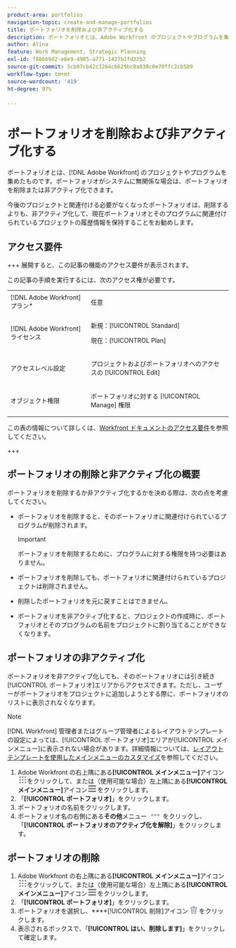 ```yaml
---
product-area: portfolios
navigation-topic: create-and-manage-portfolios
title: ポートフォリオを削除および非アクティブ化する
description: ポートフォリオとは、Adobe Workfront のプロジェクトやプログラムを集めたものです。ポートフォリオがシステムに無関係な場合は、ポートフォリオを削除または非アクティブ化できます。
author: Alina
feature: Work Management, Strategic Planning
exl-id: f88669d2-e8e9-4905-a771-1427b1fd32b2
source-git-commit: 5cb07cb42c3264c6629bc0a038c0e70ffc2cb509
workflow-type: tm+mt
source-wordcount: '419'
ht-degree: 97%

---
```


# ポートフォリオを削除および非アクティブ化する

<!--Audited: 2/2024-->

ポートフォリオとは、[!DNL Adobe Workfront] のプロジェクトやプログラムを集めたものです。ポートフォリオがシステムに無関係な場合は、ポートフォリオを削除または非アクティブ化できます。

今後のプロジェクトと関連付ける必要がなくなったポートフォリオは、削除するよりも、非アクティブ化して、現在ポートフォリオとそのプログラムに関連付けられているプロジェクトの履歴情報を保持することをお勧めします。

## アクセス要件

+++ 展開すると、この記事の機能のアクセス要件が表示されます。

この記事の手順を実行するには、次のアクセス権が必要です。

<table style="table-layout:auto"> 
 <col> 
 <col> 
 <tbody> 
  <tr> 
   <td role="rowheader">[!DNL Adobe Workfront] プラン*</td> 
   <td> <p>任意 </p> </td> 
  </tr> 
  <tr> 
   <td role="rowheader">[!DNL Adobe Workfront] ライセンス</td> 
   <td> <p>新規：[!UICONTROL Standard] </p>
   <p>現在：[!UICONTROL Plan] </p> </td> 
  </tr> 
  <tr> 
   <td role="rowheader">アクセスレベル設定</td> 
   <td> <p>プロジェクトおよびポートフォリオへのアクセスの [!UICONTROL Edit]</p>  </td> 
  </tr> 
  <tr> 
   <td role="rowheader">オブジェクト権限</td> 
   <td> <p>ポートフォリオに対する [!UICONTROL Manage] 権限 </p> </td> 
  </tr> 
 </tbody> 
</table>

この表の情報について詳しくは、[Workfront ドキュメントのアクセス要件](/help/quicksilver/administration-and-setup/add-users/access-levels-and-object-permissions/access-level-requirements-in-documentation.md)を参照してください。

+++

## ポートフォリオの削除と非アクティブ化の概要

ポートフォリオを削除するか非アクティブ化するかを決める際は、次の点を考慮してください。

* ポートフォリオを削除すると、そのポートフォリオに関連付けられているプログラムが削除されます。

  >[!IMPORTANT]
  >
  >ポートフォリオを削除するために、プログラムに対する権限を持つ必要はありません。

* ポートフォリオを削除しても、ポートフォリオに関連付けられているプロジェクトは削除されません。
* 削除したポートフォリオを元に戻すことはできません。
* ポートフォリオを非アクティブ化すると、プロジェクトの作成時に、ポートフォリオとそのプログラムの名前をプロジェクトに割り当てることができなくなります。

## ポートフォリオの非アクティブ化

ポートフォリオを非アクティブ化しても、そのポートフォリオには引き続き[!UICONTROL ポートフォリオ]エリアからアクセスできます。ただし、ユーザーがポートフォリオをプロジェクトに追加しようとする際に、ポートフォリオのリストに表示されなくなります。

>[!NOTE]
>
>[!DNL Workfront] 管理者またはグループ管理者によるレイアウトテンプレートの設定によっては、[!UICONTROL ポートフォリオ]エリアが[!UICONTROL メインメニュー]に表示されない場合があります。詳細情報については、[レイアウトテンプレートを使用したメインメニューのカスタマイズ](../../../administration-and-setup/customize-workfront/use-layout-templates/customize-main-menu.md)を参照してください。

1. Adobe Workfront の右上隅にある&#x200B;**[!UICONTROL メインメニュー]**&#x200B;アイコン![メインメニュー](/help/_includes/assets/main-menu-icon.png)をクリックして、または（使用可能な場合）左上隅にある&#x200B;**[!UICONTROL メインメニュー]**&#x200B;アイコン![メインメニュー](/help/_includes/assets/main-menu-icon-left-nav.png)をクリックします。
1. 「**[!UICONTROL ポートフォリオ]**」をクリックします。
1. ポートフォリオの名前をクリックします。
1. ポートフォリオ名の右側にある&#x200B;**その他**&#x200B;メニュー ![](assets/more-icon.png) をクリックし、「**[!UICONTROL ポートフォリオのアクティブ化を解除]**」をクリックします。

## ポートフォリオの削除

1. Adobe Workfront の右上隅にある&#x200B;**[!UICONTROL メインメニュー]**&#x200B;アイコン![メインメニュー](/help/_includes/assets/main-menu-icon.png)をクリックして、または（使用可能な場合）左上隅にある&#x200B;**[!UICONTROL メインメニュー]**&#x200B;アイコン![メインメニュー](/help/_includes/assets/main-menu-icon-left-nav.png)をクリックします。
1. 「**[!UICONTROL ポートフォリオ]**」をクリックします。
1. ポートフォリオを選択し、****[!UICONTROL 削除]アイコン ![](assets/delete.png) をクリックします。
1. 表示されるボックスで、「**[!UICONTROL はい、削除します]**」をクリックして確定します。
